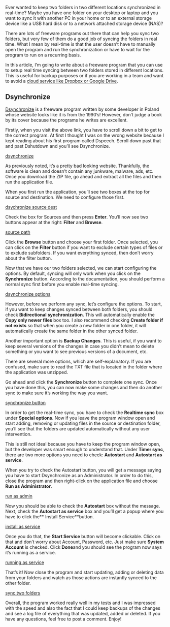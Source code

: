 Ever wanted to keep two folders in two different locations synchronized in real-time? Maybe you have one folder on your desktop or laptop and you want to sync it with another PC in your home or to an external storage device like a USB hard disk or to a network attached storage device (NAS)?

There are lots of freeware programs out there that can help you sync two folders, but very few of them do a good job of syncing the folders in real time. What I mean by real-time is that the user doesn’t have to manually open the program and run the synchronization or have to wait for the program to run on a recurring basis.

In this article, I’m going to write about a freeware program that you can use to setup real time syncing between two folders stored in different locations. This is useful for backup purposes or if you are working in a team and want to avoid a [cloud service like Dropbox or Google Drive](http://www.online-tech-tips.com/computer-tips/google-drive-vs-dropbox-vs-skydrive-vs-amazon-cloud-drive-vs-icloud/).

Dsynchronize
------------

[Dsynchronize](http://dimio.altervista.org/eng/) is a freeware program written by some developer in Poland whose website looks like it is from the 1990’s! However, don’t judge a book by its cover because the programs he writes are excellent.

Firstly, when you visit the above link, you have to scroll down a bit to get to the correct program. At first I thought I was on the wrong website because I kept reading about his first program called Dspeech. Scroll down past that and past Dshutdown and you’ll see Dsynchronize.

[dsynchronize](http://11986-presscdn-0-77.pagely.netdna-cdn.com/wp-content/uploads/2009/04/dsynchronize.jpg)

As previously noted, it’s a pretty bad looking website. Thankfully, the software is clean and doesn’t contain any junkware, malware, ads, etc. Once you download the ZIP file, go ahead and extract all the files and then run the application file.

When you first run the application, you’ll see two boxes at the top for source and destination. We need to configure those first.

[dsychronize source dest](http://11986-presscdn-0-77.pagely.netdna-cdn.com/wp-content/uploads/2009/04/dsychronize-source-dest.jpg)

Check the box for Sources and then press **Enter**. You’ll now see two buttons appear at the right: **Filter** and **Browse**.

[source path](http://11986-presscdn-0-77.pagely.netdna-cdn.com/wp-content/uploads/2009/04/source-path.jpg)

Click the **Browse** button and choose your first folder. Once selected, you can click on the **Filter** button if you want to exclude certain types of files or to exclude subfolders. If you want everything synced, then don’t worry about the filter button.

Now that we have our two folders selected, we can start configuring the options. By default, syncing will only work when you click on the **Synchronize** button. According to the documentation, you should perform a normal sync first before you enable real-time syncing.

[dsynchronize options](http://11986-presscdn-0-77.pagely.netdna-cdn.com/wp-content/uploads/2009/04/dsynchronize-options1.jpg)

However, before we perform any sync, let’s configure the options. To start, if you want to keep changes synced between both folders, you should check **Bidirectional synchronization**. This will automatically enable the **Copy only newer files** box too. I also recommend checking **Create folder if not exists** so that when you create a new folder in one folder, it will automatically create the same folder in the other synced folder.

Another important option is **Backup Changes**. This is useful, if you want to keep several versions of the changes in case you didn’t mean to delete something or you want to see previous versions of a document, etc.

There are several more options, which are self-explanatory. If you are confused, make sure to read the TXT file that is located in the folder where the application was unzipped.

Go ahead and click the **Synchronize** button to complete one sync. Once you have done this, you can now make some changes and then do another sync to make sure it’s working the way you want.

[synchronize button](http://11986-presscdn-0-77.pagely.netdna-cdn.com/wp-content/uploads/2009/04/synchronize-button.jpg)

In order to get the real-time sync, you have to check the **Realtime sync** box under **Special options**. Now if you leave the program window open and start adding, removing or updating files in the source or destination folder, you’ll see that the folders are updated automatically without any user intervention.

This is still not ideal because you have to keep the program window open, but the developer was smart enough to understand that. Under **Timer sync**, there are two more options you need to check: **Autostart** and **Autostart as service**.

When you try to check the Autostart button, you will get a message saying you have to start Dsynchronize as an Administrator. In order to do this, close the program and then right-click on the application file and choose **Run as Administrator**.

[run as admin](http://11986-presscdn-0-77.pagely.netdna-cdn.com/wp-content/uploads/2009/04/run-as-admin.jpg)

Now you should be able to check the **Autostart** box without the message. Next, check the **Autostart as service** box and you’ll get a popup where you have to click the** Install Service**button.

[install as service](http://11986-presscdn-0-77.pagely.netdna-cdn.com/wp-content/uploads/2009/04/install-as-service.jpg)

Once you do that, the **Start Service** button will become clickable. Click on that and don’t worry about Account, Password, etc. Just make sure **System Account** is checked. Click **Done**and you should see the program now says it’s running as a service.

[running as service](http://11986-presscdn-0-77.pagely.netdna-cdn.com/wp-content/uploads/2009/04/running-as-service.jpg)

That’s it! Now close the program and start updating, adding or deleting data from your folders and watch as those actions are instantly synced to the other folder.

[sync two folders](http://11986-presscdn-0-77.pagely.netdna-cdn.com/wp-content/uploads/2009/04/sync-two-folders.jpg)

Overall, the program worked really well in my tests and I was impressed with the speed and also the fact that I could keep backups of the changes and see a log file of everything that was updated, added or deleted. If you have any questions, feel free to post a comment. Enjoy!
